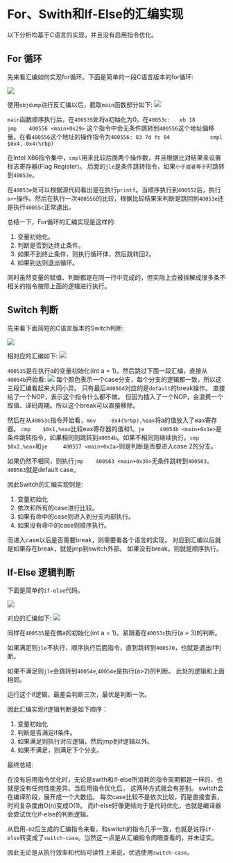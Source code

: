 # For、Swith和If-Else的汇编实现

以下分析均基于C语言的实现，并且没有启用指令优化。

## For 循环
先来看汇编如何实现for循环。下面是简单的一段C语言版本的for循环:

![](../pic/doc/zucheng/c-for-loop.svg)

使用`objdump`进行反汇编以后，截取`main`函数部分如下:
![](../pic/doc/zucheng/c-for-loop.png)

`main`函数顺序执行后，在`400535`处将a初始化为0。在`40053c:	eb 18                	jmp    400556 <main+0x29>` 这个指令中会无条件跳转到`400556`这个地址偏移量。在看`400556`这个地址的操作指令为`400556:	83 7d fc 04          	cmpl   $0x4,-0x4(%rbp)`

在Intel X86指令集中，`cmpl`用来比较后面两个操作数，并且根据比对结果来设置标志寄存器(Flag Register)。 后面的`jle`是条件跳转指令，如果`小于或者等于`时跳转到`40053e`。

在`40053e`处可以根据源代码看出是在执行`printf`。当顺序执行到`400552`后，执行`a++`操作。然后在执行一次`400556`的比较，根据比较结果来判断是跳回到`40053e`还是执行`40055c`正常退出。

总结一下，For循环的汇编实现是这样的:

1. 变量初始化。
2. 判断是否到达终止条件。
3. 如果不到终止条件，则执行循环体，然后跳转回2。
4. 如果到达则退出循环。

同时虽然变量的赋值、判断都是在同一行中完成的，但实际上会被拆解成很多条不相关的指令按照上面的逻辑进行执行。

## Switch 判断

先来看下面简短的C语言版本的Switch判断:

![](../pic/doc/zucheng/c-switch.svg)

相对应的汇编如下:
![](../pic/doc/zucheng/c-switch.png)

`400535`是在执行a的变量初始化(int a = 1)。然后跳过下面一段汇编，直接从`40054b`开始看:
![](../pic/doc/zucheng/c-switch-01.png)
每个颜色表示一个case分支，每个分支的逻辑都一致，所以这三段汇编看起来大同小异。 只有最后`40056d`对应的是`default`的break操作。 直接给了一个NOP，表示这个指令什么都不做。 但因为插入了一个NOP，会浪费一个取值、译码周期。所以这个break可以直接移除。


然后在从`40053c`指令开始看，`mov    -0x4(%rbp),%eax`将a的值放入了eax寄存器。 `cmp    $0x1,%eax`比较eax寄存器的值和1。`je     40054b <main+0x1e>`是条件跳转指令，如果相同则跳转到`40054b`。如果不相同则继续执行。`cmp    $0x2,%eax`和`je     400557 <main+0x2a>`则是判断是否要进入case 2的分支。

如果仍然不相同，则执行`jmp    400563 <main+0x36>`无条件跳转到`400563`。`400563`就是default case。

因此Switch的汇编实现则是:

1. 变量初始化
2. 依次和所有的case进行比较。
3. 如果有命中的case则进入到分支内部执行。
4. 如果没有命中的case则顺序执行。

而进入case以后是否需要break，则需要看各个语言的实现。 对应到汇编以后就是如果存在break，就是jmp到switch外部。 如果没有break，则就是顺序执行。


## If-Else 逻辑判断

下面是简单的`if-else`代码。

![](../pic/doc/zucheng/c-if.svg)

对应的汇编如下:
![](../pic/doc/zucheng/c-if.png)

同样在`400535`是在做a的初始化(int a = 1)。紧跟着在`40053c`执行(a > 3)的判断。

如果满足则`jle`不执行，顺序执行后面指令，直到跳转到`400570`，也就是退出if判断。

如果不满足则`jle`会跳转到`40054e`,`40054e`是执行(a>2)的判断。 此处的逻辑和上面相同。

运行这个if逻辑，最差会判断三次，最优是判断一次。

因此汇编实现if逻辑判断是如下顺序：

1. 变量初始化
2. 判断是否满足if条件。
3. 如果满足则执行对应逻辑，然后jmp到if逻辑以外。
4. 如果不满足，则满足下个分支。


最终总结:

在没有启用指令优化时，无论是swith和if-else所消耗的指令周期都是一样的，也就是没有任何性能差异。当启用指令优化后， 这两种方式就会有差别。 switch会在编译阶段，展开成一个大数组。 每次case比较不是依次比较，而是直接查表，时间复杂度由O(n)变成O(1)。  而if-else好像更倾向于是代码优化，也就是编译器会尝试优化if-else的判断逻辑。

从启用`-O2`后生成的汇编指令来看，和switch的指令几乎一致，也就是说将`if-else`转变成了`switch-case`。当然这一点是从汇编指令肉眼查看的，并未证实。

因此无论是从执行效率和代码可读性上来说，优选使用`switch-case`。